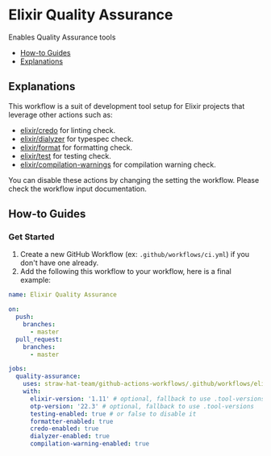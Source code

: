 # Elixir Quality Assurance

Enables Quality Assurance tools

- [How-to Guides](#how-to-guides)
- [Explanations](#explanations)

## Explanations

This workflow is a suit of development tool setup for Elixir projects that leverage other actions such as:

- [elixir/credo](../../elixir/credo/README.md) for linting check.
- [elixir/dialyzer](../../elixir/dialyzer/README.md) for typespec check.
- [elixir/format](../../elixir/format/README.md) for formatting check.
- [elixir/test](../../elixir/test/README.md) for testing check.
- [elixir/compilation-warnings](../../elixir/compilation-warnings/README.md) for compilation warning check.

You can disable these actions by changing the setting the workflow. Please check the workflow input documentation.

## How-to Guides

### Get Started

1. Create a new GitHub Workflow (ex: `.github/workflows/ci.yml`) if you don't have one already.
3. Add the following this workflow to your workflow, here is a final example:

```yaml
name: Elixir Quality Assurance

on:
  push:
    branches:
      - master
  pull_request:
    branches:
      - master

jobs:
  quality-assurance:
    uses: straw-hat-team/github-actions-workflows/.github/workflows/elixir-quality-assurance.yml@master
    with:
      elixir-version: '1.11' # optional, fallback to use .tool-versions
      otp-version: '22.3' # optional, fallback to use .tool-versions
      testing-enabled: true # or false to disable it
      formatter-enabled: true
      credo-enabled: true
      dialyzer-enabled: true
      compilation-warning-enabled: true
```
